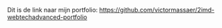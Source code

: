 Dit is de link naar mijn portfolio: https://github.com/victormassaer/2imd-webtechadvanced-portfolio
